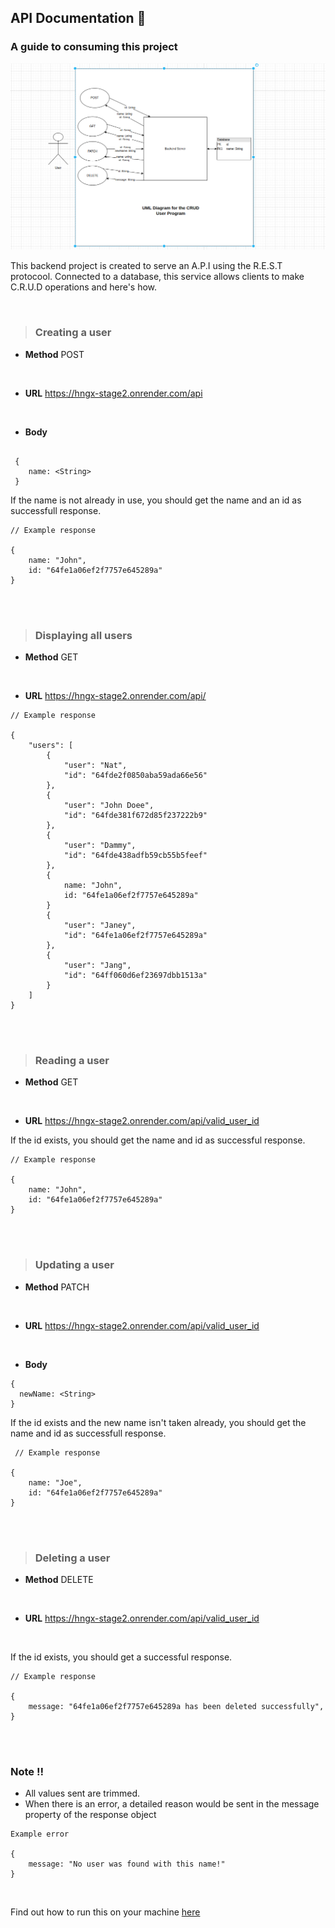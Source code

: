 ## API Documentation :memo:

### A guide to consuming this project

![Project UML Diagram by Francis Onukwu](./src/utils/UML.png)

This backend project is created to serve an A.P.I using the R.E.S.T protocool. Connected to a database, this service allows clients to make C.R.U.D operations and here's how.

<br>

> ### Creating a user

- <b>Method</b>
  POST

  <br>

- <b>URL</b>
  https://hngx-stage2.onrender.com/api

<br>

- <b>Body</b>

```

 {
    name: <String>
 }
```

If the name is not already in use, you should get the name and an id as successfull response.

```
// Example response

{
    name: "John",
    id: "64fe1a06ef2f7757e645289a"
}
```

<br>
<br>

> ### Displaying all users

- <b>Method</b>
  GET

  <br>

- <b>URL</b>
  https://hngx-stage2.onrender.com/api/

```
// Example response

{
    "users": [
        {
            "user": "Nat",
            "id": "64fde2f0850aba59ada66e56"
        },
        {
            "user": "John Doee",
            "id": "64fde381f672d85f237222b9"
        },
        {
            "user": "Dammy",
            "id": "64fde438adfb59cb55b5feef"
        },
        {
            name: "John",
            id: "64fe1a06ef2f7757e645289a"
        }
        {
            "user": "Janey",
            "id": "64fe1a06ef2f7757e645289a"
        },
        {
            "user": "Jang",
            "id": "64ff060d6ef23697dbb1513a"
        }
    ]
}
```

<br>
<br>

> ### Reading a user

- <b>Method</b>
  GET

  <br>

- <b>URL</b>
  https://hngx-stage2.onrender.com/api/valid_user_id

If the id exists, you should get the name and id as successful response.

```
// Example response

{
    name: "John",
    id: "64fe1a06ef2f7757e645289a"
}
```

<br>
<br>

> ### Updating a user

- <b>Method</b>
  PATCH

  <br>

- <b>URL</b>
  https://hngx-stage2.onrender.com/api/valid_user_id

 <br>

- <b>Body</b>

```
{
  newName: <String>
}
```

If the id exists and the new name isn't taken already, you should get the name and id as successfull response.

```
 // Example response

{
    name: "Joe",
    id: "64fe1a06ef2f7757e645289a"
}
```

<br>
<br>

> ### Deleting a user

- <b>Method</b>
  DELETE

  <br>

- <b>URL</b>
  https://hngx-stage2.onrender.com/api/valid_user_id

<br>

If the id exists, you should get a successful response.

```
// Example response

{
    message: "64fe1a06ef2f7757e645289a has been deleted successfully",
}
```

<br>
<br>

### Note :bangbang:

- All values sent are trimmed.
- When there is an error, a detailed reason would be sent in the message property of the response object

```
Example error

{
    message: "No user was found with this name!"
}
```

<br>

Find out how to run this on your machine [here](./README.md)
